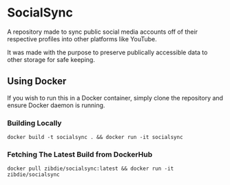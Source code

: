 # SocialSync

A repository made to sync public social media accounts off of their respective profiles into other platforms like YouTube.

It was made with the purpose to preserve publically accessible data to other storage for safe keeping.

## Using Docker

If you wish to run this in a Docker container, simply clone the repository and ensure Docker daemon is running.

### Building Locally

```
docker build -t socialsync . && docker run -it socialsync
```

### Fetching The Latest Build from DockerHub

```
docker pull zibdie/socialsync:latest && docker run -it zibdie/socialsync
```
